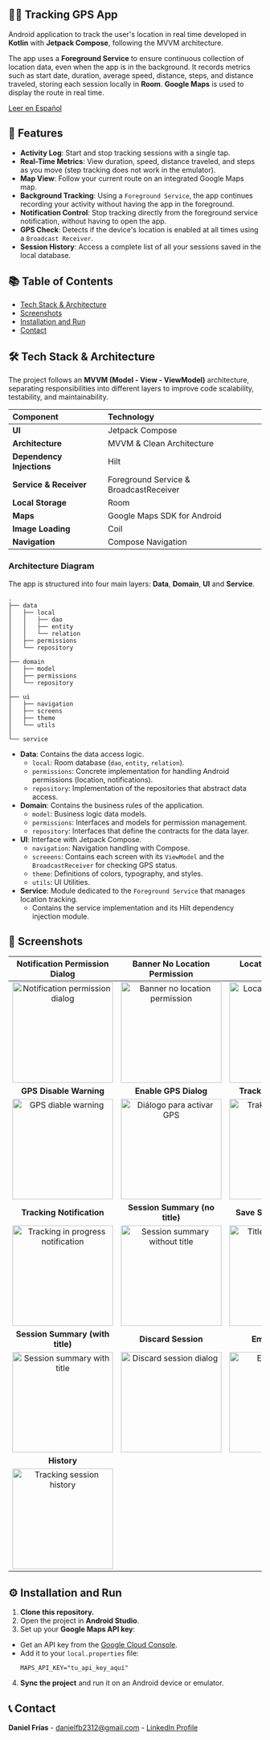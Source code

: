 ## 🏃‍♂️ Tracking GPS App

Android application to track the user's location in real time developed in **Kotlin** with **Jetpack Compose**, following the MVVM architecture.

The app uses a **Foreground Service** to ensure continuous collection of location data, even when the app is in the background. It records metrics such as start date, duration, average speed, distance, steps, and distance traveled, storing each session locally in **Room**. **Google Maps** is used to display the route in real time.

<p>
<a href="README_ES.md">Leer en Español</a>
</p>

## 📱 Features

* **Activity Log**: Start and stop tracking sessions with a single tap.
* **Real-Time Metrics**: View duration, speed, distance traveled, and steps as you move (step tracking does not work in the emulator).
* **Map View**: Follow your current route on an integrated Google Maps map.
* **Background Tracking**: Using a `Foreground Service`, the app continues recording your activity without having the app in the foreground.
* **Notification Control**: Stop tracking directly from the foreground service notification, without having to open the app.
* **GPS Check**: Detects if the device's location is enabled at all times using a `Broadcast Receiver`.
* **Session History**: Access a complete list of all your sessions saved in the local database.

## 📚 Table of Contents

- [Tech Stack & Architecture](#-tech-stack--architecture)
- [Screenshots](#-screenshots)
- [Installation and Run](#-installation-and-run)
- [Contact](#-contact)

## 🛠️ Tech Stack & Architecture

The project follows an **MVVM (Model - View - ViewModel)** architecture, separating responsibilities into different layers to improve code scalability, testability, and maintainability.


| Component                 | Technology                            |
|:--------------------------| :------------------------------------- |
| **UI**                    | Jetpack Compose                        |
| **Architecture**          | MVVM & Clean Architecture              |
| **Dependency Injections** | Hilt                                   |
| **Service & Receiver**    | Foreground Service & BroadcastReceiver |
| **Local Storage**         | Room                                   |
| **Maps**                  | Google Maps SDK for Android            |
| **Image Loading**         | Coil                                   |
| **Navigation**            | Compose Navigation                     |

### Architecture Diagram

The app is structured into four main layers: **Data**, **Domain**, **UI** and **Service**.

```
.
├── data
│   ├── local
│   │   ├── dao
│   │   ├── entity
│   │   └── relation
│   ├── permissions
│   └── repository
│
├── domain
│   ├── model
│   ├── permissions
│   └── repository
│
├── ui
│   ├── navigation
│   ├── screens
│   ├── theme
│   └── utils
│
└── service
```

* **Data**: Contains the data access logic.
    * `local`: Room database (`dao`, `entity`, `relation`).
    * `permissions`: Concrete implementation for handling Android permissions (location, notifications).
    * `repository`: Implementation of the repositories that abstract data access.
* **Domain**: Contains the business rules of the application.
    * `model`: Business logic data models.
    * `permissions`: Interfaces and models for permission management.
    * `repository`: Interfaces that define the contracts for the data layer.
* **UI**: Interface with Jetpack Compose.
    * `navigation`: Navigation handling with Compose.
    * `screeens`: Contains each screen with its `ViewModel` and the `BroadcastReceiver` for checking GPS status.
    * `theme`: Definitions of colors, typography, and styles.
    * `utils`: UI Utilities.
* **Service**: Module dedicated to the `Foreground Service` that manages location tracking.
    * Contains the service implementation and its Hilt dependency injection module.

## 📸 Screenshots

|                                      **Notification Permission Dialog**                                      |                                      **Banner No Location Permission**                                      |                                     **Location Permission Dialog**                                     |
|:------------------------------------------------------------------------------------------------------------:|:-----------------------------------------------------------------------------------------------------------:|:------------------------------------------------------------------------------------------------------:|
|   <img src="screenshots/en/en_notification_dialog.png" alt="Notification permission dialog" width="200"/>    |     <img src="screenshots/en/en_location_banner.png" alt="Banner no location permission" width="200"/>      |    <img src="screenshots/en/en_location_dialog.png" alt="Location permissions dialog" width="200"/>    |
|                                           **GPS Disable Warning**                                            |                                            **Enable GPS Dialog**                                            |                                        **Tracking in Progress**                                        |
|          <img src="screenshots/en/en_location_disabled.png" alt="GPS diable warning" width="200"/>           |    <img src="screenshots/en/en_location_enabled_dialog.png" alt="Diálogo para activar GPS" width="200"/>    |           <img src="screenshots/en/en_tracking.png" alt="Traking in progress" width="200"/>            |
|                                          **Tracking Notification**                                           |                                       **Session Summary (no title)**                                        |                                      **Save Session (no title)**                                       |
| <img src="screenshots/en/en_tracking_notification.png" alt="Tracking in progress notification" width="200"/> |     <img src="screenshots/en/en_tracking_summary.png" alt="Session summary without title" width="200"/>     | <img src="screenshots/en/en_tracking_summary_title_dialog.png" alt="Title needed dialog" width="200"/> |
|                                       **Session Summary (with title)**                                       |                                             **Discard Session**                                             |                                           **Empty History**                                            |
| <img src="screenshots/en/en_tracking_summary_with_title.png" alt="Session summary with title" width="200"/>  | <img src="screenshots/en/en_tracking_summary_discard_dialog.png" alt="Discard session dialog" width="200"/> |              <img src="screenshots/en/en_log_empty.png" alt="Empty History" width="200"/>              |
|                                                 **History**                                                  |                                                                                                             |                                                                                                        |
|              <img src="screenshots/en/en_log.png" alt="Tracking session history" width="200"/>               |                                                                                                             |                                                                                                        |

## ⚙️ Installation and Run

1. **Clone this repository.**
2. Open the project in **Android Studio**.
3. Set up your **Google Maps API key**:

* Get an API key from the [Google Cloud Console](https://console.cloud.google.com/google/maps-apis/overview).
* Add it to your `local.properties` file:
  ```properties
  MAPS_API_KEY="tu_api_key_aquí"
  ```

4. **Sync the project** and run it on an Android device or emulator.

## 📞 Contact

**Daniel Frías** - [danielfb2312@gmail.com](mailto:danielfb2312@gmail.com) - [LinkedIn Profile](https://www.linkedin.com/in/daniel-frias-balbuena/)
